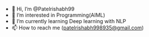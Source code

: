- 👋 Hi, I’m @Patelrishabh99
- 👀 I’m interested in Programming(AIML)
- 🌱 I’m currently learning Deep learning with NLP
- 📫 How to reach me (patelrishabh998935@gmail.com)

<!---
Patelrishabh99/Patelrishabh99 is a ✨ special ✨ repository because its `README.md` (this file) appears on your GitHub profile.
You can click the Preview link to take a look at your changes.
--->
